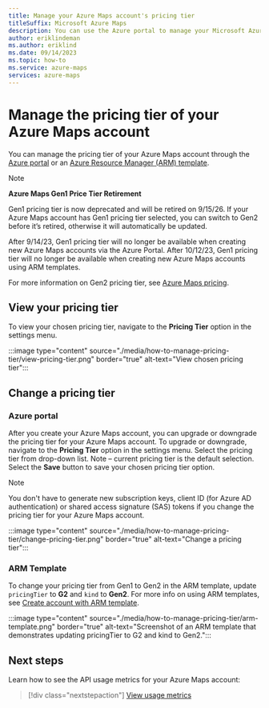 ```yaml
---
title: Manage your Azure Maps account's pricing tier
titleSuffix: Microsoft Azure Maps
description: You can use the Azure portal to manage your Microsoft Azure Maps account and its pricing tier.
author: eriklindeman
ms.author: eriklind
ms.date: 09/14/2023
ms.topic: how-to
ms.service: azure-maps
services: azure-maps
---
```


# Manage the pricing tier of your Azure Maps account

You can manage the pricing tier of your Azure Maps account through the [Azure portal] or an [Azure Resource Manager (ARM) template].

> [!NOTE]
>
> **Azure Maps Gen1 Price Tier Retirement**
>
> Gen1 pricing tier is now deprecated and will be retired on 9/15/26. If your Azure Maps account has Gen1 pricing tier selected, you can switch to Gen2 before it’s retired, otherwise it will automatically be updated.
>
> After 9/14/23, Gen1 pricing tier will no longer be available when creating new Azure Maps accounts via the Azure Portal. After 10/12/23, Gen1 pricing tier will no longer be available when creating new Azure Maps accounts using ARM templates.
>
> For more information on Gen2 pricing tier, see [Azure Maps pricing].

## View your pricing tier

To view your chosen pricing tier, navigate to the **Pricing Tier** option in the settings menu.

:::image type="content" source="./media/how-to-manage-pricing-tier/view-pricing-tier.png" border="true" alt-text="View chosen pricing tier":::

## Change a pricing tier

### Azure portal

After you create your Azure Maps account, you can upgrade or downgrade the pricing tier for your Azure Maps account. To upgrade or downgrade, navigate to the **Pricing Tier** option in the settings menu. Select the pricing tier from drop-down list.  Note – current pricing tier is the default selection.  Select the **Save** button to save your chosen pricing tier option.

> [!NOTE]
> You don't have to generate new subscription keys, client ID (for Azure AD authentication) or shared access signature (SAS) tokens if you change the pricing tier for your Azure Maps account.

:::image type="content" source="./media/how-to-manage-pricing-tier/change-pricing-tier.png" border="true" alt-text="Change a pricing tier":::

### ARM Template

To change your pricing tier from Gen1 to Gen2 in the ARM template, update `pricingTier` to **G2** and `kind` to **Gen2**. For more info on using ARM templates, see [Create account with ARM template].

:::image type="content" source="./media/how-to-manage-pricing-tier/arm-template.png" border="true" alt-text="Screenshot of an ARM template that demonstrates updating pricingTier to G2 and kind to Gen2.":::

<!------
```json
        "pricingTier": { 
            "type": "string", 
            "allowedValues":[ 
                "G2"
            ], 
            "defaultValue": "G2",
            "metadata": { 
                "description": "The pricing tier SKU for the account." 
            } 
        }, 
        "kind": { 
            "type": "string", 
            "allowedValues":[ 
                "Gen2" 
            ], 
            "defaultValue": "Gen2", 
            "metadata": { 
                "description": "The pricing tier for the account." 
            } 
        } 
```

:::code language="json" source="~/quickstart-templates/quickstarts/microsoft.maps/maps-create/azuredeploy.json" highlight="27-46":::
:::code language="json" source="~/quickstart-templates/quickstarts/microsoft.maps/maps-create/azuredeploy.json" range="27-46":::
--->

## Next steps

Learn how to see the API usage metrics for your Azure Maps account:

> [!div class="nextstepaction"]
> [View usage metrics]

[Azure Maps pricing]: https://azure.microsoft.com/pricing/details/azure-maps/
[Azure Portal]: https://portal.azure.com/
[Azure Resource Manager (ARM) template]: how-to-create-template.md
[Create account with ARM template]: how-to-create-template.md
[View usage metrics]: how-to-view-api-usage.md
